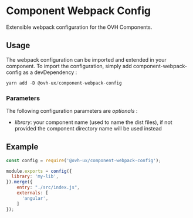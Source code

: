 # Component Webpack Config

Extensible webpack configuration for the OVH Components.

## Usage

The webpack configuration can be imported and extended in your component. To import the configuration, simply add component-webpack-config as a devDependency :

```js
yarn add -D @ovh-ux/component-webpack-config
```

### Parameters

The following configuration parameters are _optionals_ :
 - _library_: your component name (used to name the dist files), if not provided the component directory name will be used instead

## Example

```js
const config = require('@ovh-ux/component-webpack-config');

module.exports = config({
  library: 'my-lib',
}).merge({
    entry: "./src/index.js",
    externals: [
      'angular',
    ]
});
```
